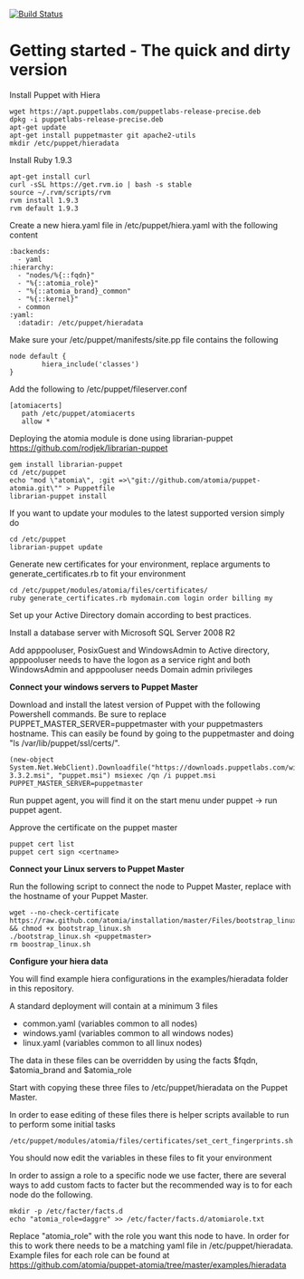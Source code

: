 [![Build Status](https://travis-ci.org/atomia/puppet-atomia.svg?branch=master)](https://travis-ci.org/atomia/puppet-atomia)

# Getting started - The quick and dirty version #

Install Puppet with Hiera

	wget https://apt.puppetlabs.com/puppetlabs-release-precise.deb
	dpkg -i puppetlabs-release-precise.deb
	apt-get update
	apt-get install puppetmaster git apache2-utils
	mkdir /etc/puppet/hieradata
    
Install Ruby 1.9.3

    apt-get install curl
    curl -sSL https://get.rvm.io | bash -s stable
    source ~/.rvm/scripts/rvm
    rvm install 1.9.3
    rvm default 1.9.3

Create a new hiera.yaml file in /etc/puppet/hiera.yaml with the following content

	:backends:
	  - yaml
	:hierarchy:
	  - "nodes/%{::fqdn}"
	  - "%{::atomia_role}"
	  - "%{::atomia_brand}_common"
	  - "%{::kernel}"
	  - common
	:yaml:
	  :datadir: /etc/puppet/hieradata

Make sure your /etc/puppet/manifests/site.pp file contains the following

	node default {
	        hiera_include('classes')
	}

Add the following to /etc/puppet/fileserver.conf

	[atomiacerts]
 	   path /etc/puppet/atomiacerts
  	   allow *

Deploying the atomia module is done using librarian-puppet https://github.com/rodjek/librarian-puppet

	gem install librarian-puppet
	cd /etc/puppet
	echo "mod \"atomia\", :git =>\"git://github.com/atomia/puppet-atomia.git\"" > Puppetfile
	librarian-puppet install 
	
If you want to update your modules to the latest supported version simply do

	cd /etc/puppet
	librarian-puppet update

Generate new certificates for your environment, replace arguments to generate_certificates.rb to fit your environment

	cd /etc/puppet/modules/atomia/files/certificates/
	ruby generate_certificates.rb mydomain.com login order billing my

Set up your Active Directory domain according to best practices.

Install a database server with Microsoft SQL Server 2008 R2

Add apppooluser, PosixGuest and WindowsAdmin to Active directory,
apppooluser needs to have the logon as a service right and both WindowsAdmin and apppooluser needs Domain admin privileges

**Connect your windows servers to Puppet Master**

Download and install the latest version of Puppet with the following Powershell commands. Be sure to replace PUPPET_MASTER_SERVER=puppetmaster with your puppetmasters hostname. This can easily be found by going to the puppetmaster and doing "ls /var/lib/puppet/ssl/certs/".

	(new-object System.Net.WebClient).Downloadfile("https://downloads.puppetlabs.com/windows/puppet-3.3.2.msi", "puppet.msi") msiexec /qn /i puppet.msi PUPPET_MASTER_SERVER=puppetmaster

Run puppet agent, you will find it on the start menu under puppet -> run puppet agent.

Approve the certificate on the puppet master

	puppet cert list
	puppet cert sign <certname>

**Connect your Linux servers to Puppet Master**

Run the following script to connect the node to Puppet Master, replace <puppetmaster> with the hostname of your Puppet Master.

	wget --no-check-certificate https://raw.github.com/atomia/installation/master/Files/bootstrap_linux.sh && chmod +x bootstrap_linux.sh
	./bootstrap_linux.sh <puppetmaster>
	rm boostrap_linux.sh

**Configure your hiera data**

You will find example hiera configurations in the examples/hieradata folder in this repository. 

A standard deployment will contain at a minimum 3 files

- common.yaml (variables common to all nodes)
- windows.yaml (variables common to all windows nodes)
- linux.yaml (variables common to all linux nodes)

The data in these files can be overridden by using the facts $fqdn, $atomia_brand and $atomia_role 

Start with copying these three files to /etc/puppet/hieradata on the Puppet Master.

In order to ease editing of these files there is helper scripts available to run to perform some initial tasks

	/etc/puppet/modules/atomia/files/certificates/set_cert_fingerprints.sh

You should now edit the variables in these files to fit your environment

In order to assign a role to a specific node we use facter, there are several ways to add custom facts to facter but the recommended way is to for each node do the following.

	mkdir -p /etc/facter/facts.d
	echo "atomia_role=daggre" >> /etc/facter/facts.d/atomiarole.txt

Replace "atomia_role" with the role you want this node to have. In order for this to work there needs to be a matching yaml file in /etc/puppet/hieradata. Example files for each role can be found at https://github.com/atomia/puppet-atomia/tree/master/examples/hieradata

